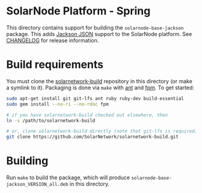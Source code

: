# SolarNode Platform - Spring

This directory contains support for building the `solarnode-base-jackson` package. This adds 
[Jackson JSON][jackson] support to the SolarNode platform. See [CHANGELOG](./CHANGELOG.md) for
release information.

# Build requirements

You must clone the [solarnetwork-build][sn-build] repository in this directory (or make a symlink
to it). Packaging is done via `make` with [ant][ant] and [fpm][fpm]. To get started:

```sh
sudo apt-get install git git-lfs ant ruby ruby-dev build-essential
sudo gem install --no-ri --no-rdoc fpm

# if you have solarnetwork-build checked out elsewhere, then
ln -s /path/to/solarnetwork-build

# or, clone solarnetwork-build directly (note that git-lfs is required)
git clone https://github.com/SolarNetwork/solarnetwork-build.git
```

# Building

Run `make` to build the package, which will produce `solarnode-base-jackson_VERSION_all.deb` in
this directory.

[ant]: https://ant.apache.org/
[fpm]: https://github.com/jordansissel/fpm
[jackson]: https://github.com/FasterXML/jackson
[sn-build]: https://github.com/SolarNetwork/solarnetwork-build/
